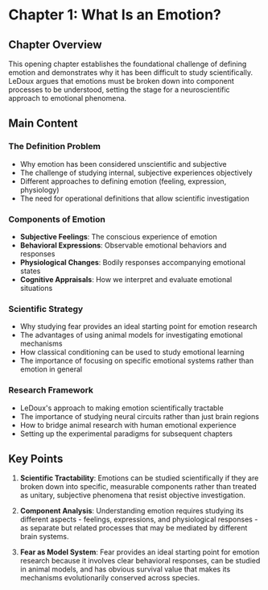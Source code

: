 # Chapter 1: What Is an Emotion?

## Chapter Overview
This opening chapter establishes the foundational challenge of defining emotion and demonstrates why it has been difficult to study scientifically. LeDoux argues that emotions must be broken down into component processes to be understood, setting the stage for a neuroscientific approach to emotional phenomena.

## Main Content

### The Definition Problem
- Why emotion has been considered unscientific and subjective
- The challenge of studying internal, subjective experiences objectively
- Different approaches to defining emotion (feeling, expression, physiology)
- The need for operational definitions that allow scientific investigation

### Components of Emotion
- **Subjective Feelings**: The conscious experience of emotion
- **Behavioral Expressions**: Observable emotional behaviors and responses
- **Physiological Changes**: Bodily responses accompanying emotional states
- **Cognitive Appraisals**: How we interpret and evaluate emotional situations

### Scientific Strategy
- Why studying fear provides an ideal starting point for emotion research
- The advantages of using animal models for investigating emotional mechanisms
- How classical conditioning can be used to study emotional learning
- The importance of focusing on specific emotional systems rather than emotion in general

### Research Framework
- LeDoux's approach to making emotion scientifically tractable
- The importance of studying neural circuits rather than just brain regions
- How to bridge animal research with human emotional experience
- Setting up the experimental paradigms for subsequent chapters

## Key Points

1. **Scientific Tractability**: Emotions can be studied scientifically if they are broken down into specific, measurable components rather than treated as unitary, subjective phenomena that resist objective investigation.

2. **Component Analysis**: Understanding emotion requires studying its different aspects - feelings, expressions, and physiological responses - as separate but related processes that may be mediated by different brain systems.

3. **Fear as Model System**: Fear provides an ideal starting point for emotion research because it involves clear behavioral responses, can be studied in animal models, and has obvious survival value that makes its mechanisms evolutionarily conserved across species.